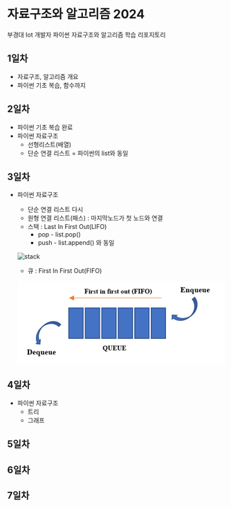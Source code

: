 # 자료구조와 알고리즘 2024
부경대 Iot 개발자 파이썬 자료구조와 알고리즘 학습 리포지토리

## 1일차
- 자료구조, 알고리즘 개요
- 파이썬 기초 복습, 함수까지

## 2일차
- 파이썬 기초 복습 완료
- 파이썬 자료구조
    - 선형리스트(배열)
    - 단순 연결 리스트 = 파이썬의 list와 동일

## 3일차
- 파이썬 자료구조
    - 단순 연결 리스트 다시
    - 원형 연결 리스트(패스) : 마지막노드가 첫 노드와 연결
    - 스택 : Last In First Out(LIFO)
        - pop - list.pop()
        - push - list.append() 와 동일

    ![stack](https://cs.lmu.edu/~ray/images/stack.gif)

    - 큐 : First In First Out(FIFO)

    ![queue](https://raw.githubusercontent.com/hugoMGSung/ds-and-algorithm-2024/main/images/queue.png)
        

## 4일차
- 파이썬 자료구조
    - 트리 
    - 그래프


## 5일차 

## 6일차 

## 7일차
